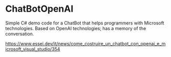 # ChatBotOpenAI
Simple C# demo code for a ChatBot that helps programmers with Microsoft technologies. Based on OpenAI technologies; has a memory of the conversation.

https://www.essei.dev/it/news/come_costruire_un_chatbot_con_openai_e_microsoft_visual_studio/354
